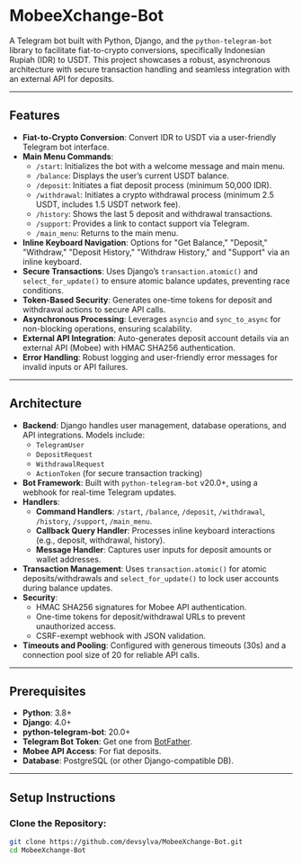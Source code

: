 # MobeeXchange-Bot

A Telegram bot built with Python, Django, and the `python-telegram-bot` library to facilitate fiat-to-crypto conversions, specifically Indonesian Rupiah (IDR) to USDT. This project showcases a robust, asynchronous architecture with secure transaction handling and seamless integration with an external API for deposits.

---

## Features

- **Fiat-to-Crypto Conversion**: Convert IDR to USDT via a user-friendly Telegram bot interface.
- **Main Menu Commands**:
  - `/start`: Initializes the bot with a welcome message and main menu.
  - `/balance`: Displays the user’s current USDT balance.
  - `/deposit`: Initiates a fiat deposit process (minimum 50,000 IDR).
  - `/withdrawal`: Initiates a crypto withdrawal process (minimum 2.5 USDT, includes 1.5 USDT network fee).
  - `/history`: Shows the last 5 deposit and withdrawal transactions.
  - `/support`: Provides a link to contact support via Telegram.
  - `/main_menu`: Returns to the main menu.
- **Inline Keyboard Navigation**: Options for "Get Balance," "Deposit," "Withdraw," "Deposit History," "Withdraw History," and "Support" via an inline keyboard.
- **Secure Transactions**: Uses Django’s `transaction.atomic()` and `select_for_update()` to ensure atomic balance updates, preventing race conditions.
- **Token-Based Security**: Generates one-time tokens for deposit and withdrawal actions to secure API calls.
- **Asynchronous Processing**: Leverages `asyncio` and `sync_to_async` for non-blocking operations, ensuring scalability.
- **External API Integration**: Auto-generates deposit account details via an external API (Mobee) with HMAC SHA256 authentication.
- **Error Handling**: Robust logging and user-friendly error messages for invalid inputs or API failures.

---

## Architecture

- **Backend**: Django handles user management, database operations, and API integrations. Models include:
  - `TelegramUser`
  - `DepositRequest`
  - `WithdrawalRequest`
  - `ActionToken` (for secure transaction tracking)
- **Bot Framework**: Built with `python-telegram-bot` v20.0+, using a webhook for real-time Telegram updates.
- **Handlers**:
  - **Command Handlers**: `/start`, `/balance`, `/deposit`, `/withdrawal`, `/history`, `/support`, `/main_menu`.
  - **Callback Query Handler**: Processes inline keyboard interactions (e.g., deposit, withdrawal, history).
  - **Message Handler**: Captures user inputs for deposit amounts or wallet addresses.
- **Transaction Management**: Uses `transaction.atomic()` for atomic deposits/withdrawals and `select_for_update()` to lock user accounts during balance updates.
- **Security**:
  - HMAC SHA256 signatures for Mobee API authentication.
  - One-time tokens for deposit/withdrawal URLs to prevent unauthorized access.
  - CSRF-exempt webhook with JSON validation.
- **Timeouts and Pooling**: Configured with generous timeouts (30s) and a connection pool size of 20 for reliable API calls.

---

## Prerequisites

- **Python**: 3.8+
- **Django**: 4.0+
- **python-telegram-bot**: 20.0+
- **Telegram Bot Token**: Get one from [BotFather](https://core.telegram.org/bots#botfather).
- **Mobee API Access**: For fiat deposits.
- **Database**: PostgreSQL (or other Django-compatible DB).

---

## Setup Instructions

### Clone the Repository:
```bash
git clone https://github.com/devsylva/MobeeXchange-Bot.git
cd MobeeXchange-Bot
